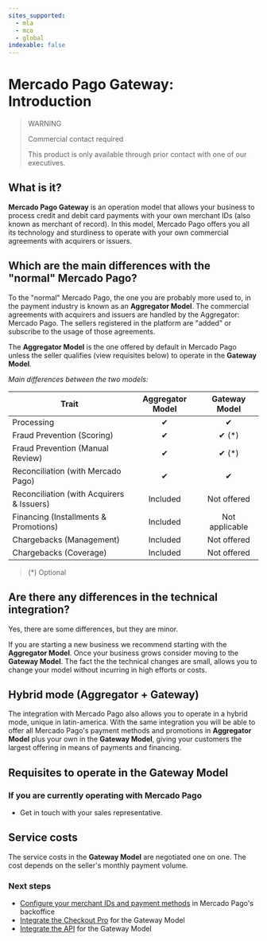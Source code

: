 ```yaml
---
sites_supported:
  - mla
  - mco
  - global
indexable: false
---
```


# Mercado Pago Gateway: Introduction

> WARNING
>
> Commercial contact required
>
> This product is only available through prior contact with one of our executives.

## What is it?

**Mercado Pago Gateway** is an operation model that allows your business to process credit and debit card payments with your own merchant IDs (also known as merchant of record). In this model, Mercado Pago offers you all its technology and sturdiness to operate with your own commercial agreements with acquirers or issuers.

## Which are the main differences with the "normal" Mercado Pago?

To the "normal" Mercado Pago, the one you are probably more used to, in the payment industry is known as an **Aggregator Model**. The commercial agreements with acquirers and issuers are handled by the Aggregator: Mercado Pago. The sellers registered in the platform are "added" or subscribe to the usage of those agreements.

The **Aggregator Model** is the one offered by default in Mercado Pago unless the seller qualifies (view requisites below) to operate in the **Gateway Model**.

_Main differences between the two models:_

| Trait | Aggregator Model | Gateway Model |
| --- | :---: | :---: |
| Processing | ✔ | ✔ |
| Fraud Prevention (Scoring) | ✔ | ✔ (*) |
| Fraud Prevention (Manual Review) | ✔ | ✔ (*) |
| Reconciliation (with Mercado Pago) | ✔ | ✔ |
| Reconciliation (with Acquirers & Issuers) | Included | Not offered |
| Financing (Installments & Promotions) | Included | Not applicable |
| Chargebacks (Management) | Included | Not offered |
| Chargebacks (Coverage) |Included | Not offered |

> (\*) Optional

## Are there any differences in the technical integration?

Yes, there are some differences, but they are minor.

If you are starting a new business we recommend starting with the **Aggregator Model**. Once your business grows consider moving to the **Gateway Model**. The fact the the technical changes are small, allows you to change your model without incurring in high efforts or costs.

## Hybrid mode (Aggregator + Gateway)

The integration with Mercado Pago also allows you to operate in a hybrid mode, unique in latin-america. With the same integration you will be able to offer all Mercado Pago's payment methods and promotions in **Aggregator Model** plus your own in the **Gateway Model**, giving your customers the largest offering in means of payments and financing.

## Requisites to operate in the Gateway Model

### If you are currently operating with Mercado Pago

* Get in touch with your sales representative.

## Service costs

The service costs in the **Gateway Model** are negotiated one on one. The cost depends on the seller's monthly payment volume.

### Next steps

* [Configure your merchant IDs and payment methods](https://www.mercadopago.com.ar/developers/en/guides/online-payments/gateway/general-considerations/configuration) in Mercado Pago's backoffice
* [Integrate the Checkout Pro](https://www.mercadopago.com.ar/developers/en/guides/online-payments/gateway/checkout-pro/receiving-payments) for the Gateway Model
* [Integrate the API](https://www.mercadopago.com.ar/developers/en/guides/online-payments/gateway/checkout-api/receiving-payments) for the Gateway Model
